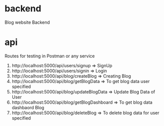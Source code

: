 # backend
 Blog website Backend

 # api
Routes for testing in Postman or any service

1) http://localhost:5000/api/users/signup => SignUp
2) http://localhost:5000/api/users/signin => Login
3) http://localhost:5000/api/blog/createBlog => Creating Blog
4) http://localhost:5000/api/blog/getBlogData => To get blog data user specified
5) http://localhost:5000/api/blog/updateBlogData => Update Blog Data of User
6) http://localhost:5000/api/blog/getBlogDashboard => To get blog data dashbaord Blog
7) http://localhost:5000/api/blog/deleteBlog => To delete blog data for user specified

